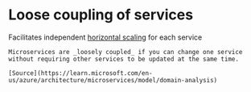 # Loose coupling of services

Facilitates independent [horizontal scaling](./horizontal-scaling.md) for each service

~~~admonish tip
Microservices are _loosely coupled_ if you can change one service without requiring other services to be updated at the same time.

[Source](https://learn.microsoft.com/en-us/azure/architecture/microservices/model/domain-analysis)
~~~

